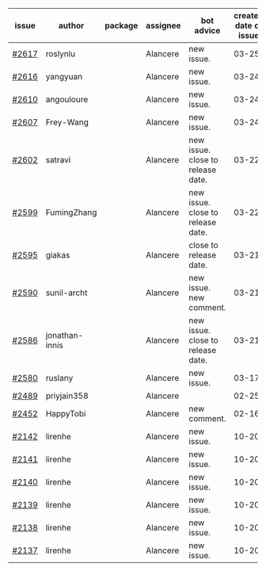| issue | author | package | assignee | bot advice | created date of issue | target release date | date from target |
| ------ | ------ | ------ | ------ | ------ | ------ | ------ | :-----: |
| [#2617](https://github.com/Azure/sdk-release-request/issues/2617) | roslynlu |  | Alancere | new issue. | 03-25 | 03-18 |  |
| [#2616](https://github.com/Azure/sdk-release-request/issues/2616) | yangyuan |  | Alancere | new issue. | 03-24 | 04-11 |  |
| [#2610](https://github.com/Azure/sdk-release-request/issues/2610) | angouloure |  | Alancere | new issue. | 03-24 | 04-14 |  |
| [#2607](https://github.com/Azure/sdk-release-request/issues/2607) | Frey-Wang |  | Alancere | new issue. | 03-24 | 04-04 |  |
| [#2602](https://github.com/Azure/sdk-release-request/issues/2602) | satravi |  | Alancere | new issue. close to release date.  | 03-22 | 03-25 | 0 |
| [#2599](https://github.com/Azure/sdk-release-request/issues/2599) | FumingZhang |  | Alancere | new issue. close to release date.  | 03-22 | 03-24 | -1 |
| [#2595](https://github.com/Azure/sdk-release-request/issues/2595) | giakas |  | Alancere | close to release date.  | 03-21 | 03-24 | -1 |
| [#2590](https://github.com/Azure/sdk-release-request/issues/2590) | sunil-archt |  | Alancere | new issue. new comment. | 03-21 | 05-02 |  |
| [#2586](https://github.com/Azure/sdk-release-request/issues/2586) | jonathan-innis |  | Alancere | new issue. close to release date.  | 03-21 | 03-28 | 2 |
| [#2580](https://github.com/Azure/sdk-release-request/issues/2580) | ruslany |  | Alancere | new issue. | 03-17 | 03-31 |  |
| [#2489](https://github.com/Azure/sdk-release-request/issues/2489) | priyjain358 |  | Alancere |  | 02-25 | 03-14 |  |
| [#2452](https://github.com/Azure/sdk-release-request/issues/2452) | HappyTobi |  | Alancere | new comment. | 02-16 | 03-09 |  |
| [#2142](https://github.com/Azure/sdk-release-request/issues/2142) | lirenhe |  | Alancere | new issue. | 10-20 | 11-03 |  |
| [#2141](https://github.com/Azure/sdk-release-request/issues/2141) | lirenhe |  | Alancere | new issue. | 10-20 | 11-03 |  |
| [#2140](https://github.com/Azure/sdk-release-request/issues/2140) | lirenhe |  | Alancere | new issue. | 10-20 | 11-05 |  |
| [#2139](https://github.com/Azure/sdk-release-request/issues/2139) | lirenhe |  | Alancere | new issue. | 10-20 | 11-05 |  |
| [#2138](https://github.com/Azure/sdk-release-request/issues/2138) | lirenhe |  | Alancere | new issue. | 10-20 | 11-05 |  |
| [#2137](https://github.com/Azure/sdk-release-request/issues/2137) | lirenhe |  | Alancere | new issue. | 10-20 | 11-05 |  |
